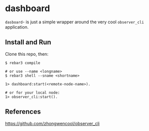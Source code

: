 # dashboard

`dasboard`- is just a simple wrapper around the very cool
`observer_cli` application.

## Install and Run

Clone this repo, then:

    $ rebar3 compile
    
    # or use --name <longname>
    $ rebar3 shell --sname <shortname>
    
    1> dashboard:start(<remote-node-name>).
    
    # or for your local node:
    1> observer_cli:start().
    
## References

https://github.com/zhongwencool/observer_cli

